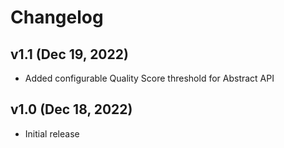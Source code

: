 # Changelog

## v1.1 (Dec 19, 2022)
+ Added configurable Quality Score threshold for Abstract API

## v1.0 (Dec 18, 2022)
+ Initial release
